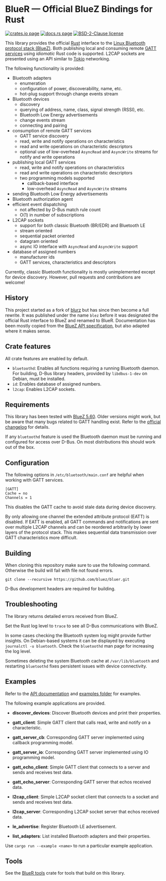 BlueR — Official BlueZ Bindings for Rust
========================================

[![crates.io page](https://img.shields.io/crates/v/bluer)](https://crates.io/crates/bluer)
[![docs.rs page](https://docs.rs/bluer/badge.svg)](https://docs.rs/bluer)
[![BSD-2-Clause license](https://img.shields.io/crates/l/bluer)](https://raw.githubusercontent.com/bluez/bluer/master/LICENSE)

This library provides the official [Rust] interface to the [Linux Bluetooth protocol stack (BlueZ)].
Both publishing local and consuming remote [GATT services] using *idiomatic* Rust code is supported.
L2CAP sockets are presented using an API similar to [Tokio] networking.

The following functionality is provided:

* Bluetooth adapters
    * enumeration
    * configuration of power, discoverability, name, etc.
    * hot-plug support through change events stream
* Bluetooth devices
    * discovery
    * querying of address, name, class, signal strength (RSSI), etc.
    * Bluetooth Low Energy advertisements
    * change events stream
    * connecting and pairing
* consumption of remote GATT services
    * GATT service discovery
    * read, write and notify operations on characteristics
    * read and write operations on characteristic descriptors
    * optional use of low-overhead `AsyncRead` and `AsyncWrite` streams for notify and write operations
* publishing local GATT services
    * read, write and notify operations on characteristics
    * read and write operations on characteristic descriptors
    * two programming models supported
        * callback-based interface
        * low-overhead `AsyncRead` and `AsyncWrite` streams
* sending Bluetooth Low Energy advertisements
* Bluetooth authorization agent
* efficient event dispatching
    * not affected by D-Bus match rule count
    * O(1) in number of subscriptions
* L2CAP sockets
    * support for both classic Bluetooth (BR/EDR) and Bluetooth LE
    * stream oriented
    * sequential packet oriented
    * datagram oriented
    * async IO interface with `AsyncRead` and `AsyncWrite` support
* database of assigned numbers
    * manufacturer ids
    * GATT services, characteristics and descriptors

Currently, classic Bluetooth functionality is mostly unimplemented except for device discovery.
However, pull requests and contributions are welcome!

[Rust]: https://www.rust-lang.org/
[Linux Bluetooth protocol stack (BlueZ)]: http://www.bluez.org/
[GATT services]: https://www.oreilly.com/library/view/getting-started-with/9781491900550/ch04.html
[Tokio]: https://tokio.rs/

History
-------

This project started as a fork of [blurz] but has since then become a full rewrite.
It was published under the name `blez` before it was designated the official Rust
interface to BlueZ and renamed to BlueR.
Documentation has been mostly copied from the [BlueZ API specification], but
also adapted where it makes sense.

[blurz]: https://github.com/szeged/blurz
[BlueZ API specification]: https://git.kernel.org/pub/scm/bluetooth/bluez.git/tree/doc/

Crate features
--------------
All crate features are enabled by default.

* `bluetoothd`: Enables all functions requiring a running Bluetooth daemon.
  For building, D-Bus library headers, provided by `libdbus-1-dev` on Debian, must be installed.
* `id`: Enables database of assigned numbers.
* `l2cap`: Enables L2CAP sockets.

Requirements
------------

This library has been tested with [BlueZ 5.60].
Older versions might work, but be aware that many bugs related to GATT handling exist.
Refer to the [official changelog] for details.

If any `bluetoothd` feature is used the Bluetooth daemon must be running and configured for access over D-Bus.
On most distributions this should work out of the box.

[BlueZ 5.60]: http://www.bluez.org/release-of-bluez-5-60/
[official changelog]: https://github.com/bluez/bluez/blob/master/ChangeLog

Configuration
-------------

The following options in `/etc/bluetooth/main.conf` are helpful when working with GATT services.

    [GATT]
    Cache = no
    Channels = 1

This disables the GATT cache to avoid stale data during device discovery.

By only allowing one channel the extended attribute protocol (EATT) is disabled.
If EATT is enabled, all GATT commands and notifications are sent over multiple L2CAP channels and can be reordered arbitrarily by lower layers of the protocol stack.
This makes sequential data transmission over GATT characteristics more difficult.

Building
--------

When cloning this repository make sure to use the following command.
Otherwise the build will fail with file not found errors.

    git clone --recursive https://github.com/bluez/bluer.git

D-Bus development headers are required for building.

Troubleshooting
---------------

The library returns detailed errors received from BlueZ.

Set the Rust log level to `trace` to see all D-Bus communications with BlueZ.

In some cases checking the Bluetooth system log might provide further insights.
On Debian-based systems it can be displayed by executing `journalctl -u bluetooth`.
Check the `bluetoothd` man page for increasing the log level.

Sometimes deleting the system Bluetooth cache at `/var/lib/bluetooth` and restarting
`bluetoothd` fixes persistent issues with device connectivity.

Examples
--------
Refer to the [API documentation] and [examples folder] for examples.

The following example applications are provided.

  - **discover_devices**: Discover Bluetooth devices and print their properties.

  - **gatt_client**: Simple GATT client that calls read, write and notify on a characteristic.

  - **gatt_server_cb**: Corresponding GATT server implemented using callback programming model.

  - **gatt_server_io**: Corresponding GATT server implemented using IO programming model.

  - **gatt_echo_client**: Simple GATT client that connects to a server and sends and receives test data.

  - **gatt_echo_server**: Corresponding GATT server that echos received data.

  - **l2cap_client**: Simple L2CAP socket client that connects to a socket and sends and receives test data.

  - **l2cap_server**: Corresponding L2CAP socket server that echos received data.

  - **le_advertise**: Register Bluetooth LE advertisement.

  - **list_adapters**: List installed Bluetooth adapters and their properties.

Use `cargo run --example <name>` to run a particular example application.

[API documentation]: https://docs.rs/bluer
[examples folder]: https://github.com/bluez/bluer/tree/master/bluer/examples

Tools
-----

See the [BlueR tools] crate for tools that build on this library.

[BlueR tools]: https://crates.io/crates/bluer-tools
